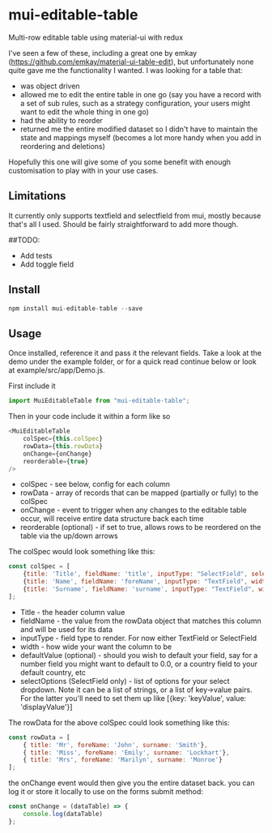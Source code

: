 # mui-editable-table
Multi-row editable table using material-ui with redux

I've seen a few of these, including a great one by emkay (https://github.com/emkay/material-ui-table-edit), but unfortunately none quite gave me the functionality I wanted. I was looking for a table that:
* was object driven
* allowed me to edit the entire table in one go (say you have a record with a set of sub rules, such as a strategy configuration, your users might want to edit the whole thing in one go)
* had the ability to reorder
* returned me the entire modified dataset so I didn't have to maintain the state and mappings myself (becomes a lot more handy when you add in reordering and deletions)

Hopefully this one will give some of you some benefit with enough customisation to play with in your use cases.

## Limitations

It currently only supports textfield and selectfield from mui, mostly because that's all I used. Should be fairly straightforward to add more though.

##TODO: 
* Add tests
* Add toggle field

## Install

```javascript
npm install mui-editable-table --save
```

## Usage

Once installed, reference it and pass it the relevant fields. Take a look at the demo under the example folder, or for a quick read continue below or look at example/src/app/Demo.js. 

First include it

```javascript
import MuiEditableTable from "mui-editable-table";
```

Then in your code include it within a form like so

```javascript
<MuiEditableTable
    colSpec={this.colSpec}
    rowData={this.rowData}
    onChange={onChange}
    reorderable={true}
/>
```
* colSpec - see below, config for each column
* rowData - array of records that can be mapped (partially or fully) to the colSpec
* onChange - event to trigger when any changes to the editable table occur, will receive entire data structure back each time
* reorderable (optional) - if set to true, allows rows to be reordered on the table via the up/down arrows

The colSpec would look something like this:
```javascript
const colSpec = [
    {title: 'Title', fieldName: 'title', inputType: "SelectField", selectOptions: ["Mr", "Mrs", "Miss", "Other"], width: 200, defaultValue: 'Mr'},
    {title: 'Name', fieldName: 'foreName', inputType: "TextField", width: 200},
    {title: 'Surname', fieldName: 'surname', inputType: "TextField", width: 200}
];
```
* Title - the header column value
* fieldName - the value from the rowData object that matches this column and will be used for its data
* inputType - field type to render. For now either TextField or SelectField
* width - how wide your want the column to be
* defaultValue (optional) - should you wish to default your field, say for a number field you might want to default to 0.0, or a country field to your default country, etc
* selectOptions (SelectField only) - list of options for your select dropdown. Note it can be a list of strings, or a list of key->value pairs. For the latter you'll need to set them up like [{key: 'keyValue', value: 'displayValue'}]

The rowData for the above colSpec could look something like this:
```javascript
const rowData = [
    { title: 'Mr', foreName: 'John', surname: 'Smith'},
    { title: 'Miss', foreName: 'Emily', surname: 'Lockhart'},
    { title: 'Mrs', foreName: 'Marilyn', surname: 'Monroe'}
];
```

the onChange event would then give you the entire dataset back. you can log it or store it locally to use on the forms submit method:
```javascript
const onChange = (dataTable) => {
    console.log(dataTable)
};
```
